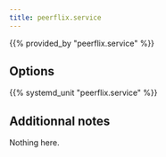 ```yaml
---
title: peerflix.service
---
```


{{% provided_by "peerflix.service" %}}

## Options

{{% systemd_unit "peerflix.service" %}}

## Additionnal notes

Nothing here.